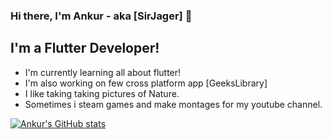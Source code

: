 ### Hi there, I'm Ankur - aka [SirJager] 👋
## I'm a Flutter Developer!
  - I'm currently learning all about flutter!
  - I'm also working on few cross platform app [GeeksLibrary]
  - I like taking taking pictures of Nature.
  - Sometimes i steam games and make montages for my youtube channel.

[![Ankur's GitHub stats](https://github-readme-stats.vercel.app/api?username=SirJager&count_private=true)](https://github.com/SirJager/github-readme-stats)
